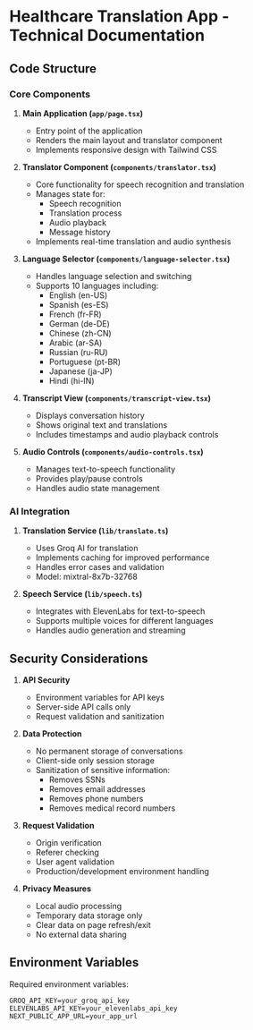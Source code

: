 # Healthcare Translation App - Technical Documentation

## Code Structure

### Core Components

1. **Main Application (`app/page.tsx`)**
   - Entry point of the application
   - Renders the main layout and translator component
   - Implements responsive design with Tailwind CSS

2. **Translator Component (`components/translator.tsx`)**
   - Core functionality for speech recognition and translation
   - Manages state for:
     - Speech recognition
     - Translation process
     - Audio playback
     - Message history
   - Implements real-time translation and audio synthesis

3. **Language Selector (`components/language-selector.tsx`)**
   - Handles language selection and switching
   - Supports 10 languages including:
     - English (en-US)
     - Spanish (es-ES)
     - French (fr-FR)
     - German (de-DE)
     - Chinese (zh-CN)
     - Arabic (ar-SA)
     - Russian (ru-RU)
     - Portuguese (pt-BR)
     - Japanese (ja-JP)
     - Hindi (hi-IN)

4. **Transcript View (`components/transcript-view.tsx`)**
   - Displays conversation history
   - Shows original text and translations
   - Includes timestamps and audio playback controls

5. **Audio Controls (`components/audio-controls.tsx`)**
   - Manages text-to-speech functionality
   - Provides play/pause controls
   - Handles audio state management

### AI Integration

1. **Translation Service (`lib/translate.ts`)**
   - Uses Groq AI for translation
   - Implements caching for improved performance
   - Handles error cases and validation
   - Model: mixtral-8x7b-32768

2. **Speech Service (`lib/speech.ts`)**
   - Integrates with ElevenLabs for text-to-speech
   - Supports multiple voices for different languages
   - Handles audio generation and streaming

## Security Considerations

1. **API Security**
   - Environment variables for API keys
   - Server-side API calls only
   - Request validation and sanitization

2. **Data Protection**
   - No permanent storage of conversations
   - Client-side only session storage
   - Sanitization of sensitive information:
     - Removes SSNs
     - Removes email addresses
     - Removes phone numbers
     - Removes medical record numbers

3. **Request Validation**
   - Origin verification
   - Referer checking
   - User agent validation
   - Production/development environment handling

4. **Privacy Measures**
   - Local audio processing
   - Temporary data storage only
   - Clear data on page refresh/exit
   - No external data sharing

## Environment Variables

Required environment variables:
```env
GROQ_API_KEY=your_groq_api_key
ELEVENLABS_API_KEY=your_elevenlabs_api_key
NEXT_PUBLIC_APP_URL=your_app_url

